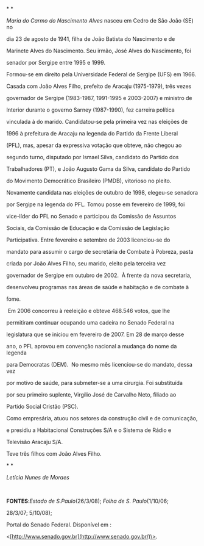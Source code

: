 

* *



*Maria do Carmo do Nascimento Alves* nasceu em Cedro de São João (SE) no

dia 23 de agosto de 1941, filha de João Batista do Nascimento e de

Marinete Alves do Nascimento. Seu irmão, José Alves do Nascimento, foi

senador por Sergipe entre 1995 e 1999.



Formou-se em direito pela Universidade Federal de Sergipe (UFS) em 1966.

Casada com João Alves Filho, prefeito de Aracaju (1975-1979), três vezes

governador de Sergipe (1983-1987, 1991-1995 e 2003-2007) e ministro de

Interior durante o governo Sarney (1987-1990), fez carreira política

vinculada à do marido. Candidatou-se pela primeira vez nas eleições de

1996 à prefeitura de Aracaju na legenda do Partido da Frente Liberal

(PFL), mas, apesar da expressiva votação que obteve, não chegou ao

segundo turno, disputado por Ismael Silva, candidato do Partido dos

Trabalhadores (PT), e João Augusto Gama da Silva, candidato do Partido

do Movimento Democrático Brasileiro (PMDB), vitorioso no pleito.



Novamente candidata nas eleições de outubro de 1998, elegeu-se senadora

por Sergipe na legenda do PFL. Tomou posse em fevereiro de 1999, foi

vice-líder do PFL no Senado e participou da Comissão de Assuntos

Sociais, da Comissão de Educação e da Comissão de Legislação

Participativa. Entre fevereiro e setembro de 2003 licenciou-se do

mandato para assumir o cargo de secretária de Combate à Pobreza, pasta

criada por João Alves Filho, seu marido, eleito pela terceira vez

governador de Sergipe em outubro de 2002.  À frente da nova secretaria,

desenvolveu programas nas áreas de saúde e habitação e de combate à

fome.



 Em 2006 concorreu à reeleição e obteve 468.546 votos, que lhe

permitiram continuar ocupando uma cadeira no Senado Federal na

legislatura que se iniciou em fevereiro de 2007. Em 28 de março desse

ano, o PFL aprovou em convenção nacional a mudança do nome da legenda

para Democratas (DEM).  No mesmo mês licenciou-se do mandato, dessa vez

por motivo de saúde, para submeter-se a uma cirurgia. Foi substituída

por seu primeiro suplente, Virgílio José de Carvalho Neto, filiado ao

Partido Social Cristão (PSC).



Como empresária, atuou nos setores da construção civil e de comunicação,

e presidiu a Habitacional Construções S/A e o Sistema de Rádio e

Televisão Aracaju S/A.



Teve três filhos com João Alves Filho.



* *



*Letícia Nunes de Moraes*



 



**FONTES**:*Estado de S.Paulo*(26/3/08); *Folha de S. Paulo*(1/10/06;

28/3/07; 5/10/08);



Portal do Senado Federal. Disponível em :

\<[http://www.senado.gov.br](http://www.senado.gov.br/)\>.



 



 

